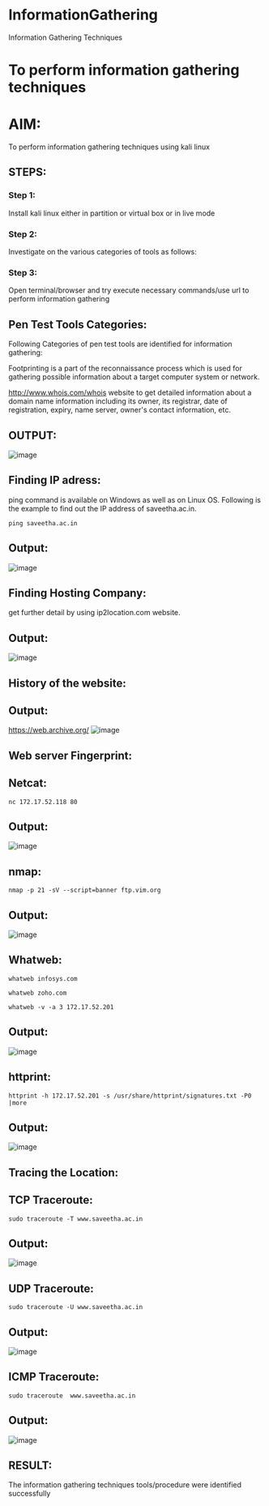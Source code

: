 # InformationGathering
Information Gathering Techniques

# To perform information gathering techniques

# AIM:

To perform information gathering techniques using kali linux 

## STEPS:

### Step 1:

Install kali linux either in partition or virtual box or in live mode

### Step 2:

Investigate on the various categories of tools as follows:

### Step 3:
Open terminal/browser and try execute necessary commands/use url to perform information gathering
## Pen Test Tools Categories:
Following Categories of pen test tools are identified for information gathering:

Footprinting is a part of the reconnaissance process which is used for gathering possible information about a target computer system or network.

http://www.whois.com/whois website to get detailed information about a domain name information including its owner, its registrar, date of registration, expiry, name server, owner's contact information, etc.


## OUTPUT:
![image](https://github.com/Vasanthpushpa/InformationGathering/assets/119291100/cf23ee91-ec2a-4cf4-823d-1ab3a1a3fb46)



## Finding IP adress:
ping command is available on Windows as well as on Linux OS. Following is the example to find out the IP address of saveetha.ac.in.
```
ping saveetha.ac.in
```
## Output:
![image](https://github.com/Vasanthpushpa/InformationGathering/assets/119291100/e0ed31f9-81f0-401a-869f-99102b2339f4)



## Finding Hosting Company:
get further detail by using ip2location.com website.

## Output:
![image](https://github.com/Vasanthpushpa/InformationGathering/assets/119291100/366d9819-7fee-4e3a-b791-809bbabbb28a)



## History of the website:
## Output:
https://web.archive.org/
![image](https://github.com/Vasanthpushpa/InformationGathering/assets/119291100/fe021253-107b-4638-9d4d-bac447cb513f)



## Web server Fingerprint:
## Netcat:
```
nc 172.17.52.118 80
```
## Output:
![image](https://github.com/Vasanthpushpa/InformationGathering/assets/119291100/730a9855-2469-49ea-b34e-fe2f9f298690)



## nmap:
```
nmap -p 21 -sV --script=banner ftp.vim.org
```
## Output:
![image](https://github.com/Vasanthpushpa/InformationGathering/assets/119291100/3a342462-e354-48e9-8fa3-2b4675de38dd)



## Whatweb:
```
whatweb infosys.com
```
```
whatweb zoho.com
```
```
whatweb -v -a 3 172.17.52.201
```
## Output:
![image](https://github.com/Vasanthpushpa/InformationGathering/assets/119291100/74d22188-c08e-4ddd-b454-04b2e9c19a12)



## httprint:
```
httprint -h 172.17.52.201 -s /usr/share/httprint/signatures.txt -P0 |more
```
## Output:
![image](https://github.com/Vasanthpushpa/InformationGathering/assets/119291100/315035d0-0e65-4d1d-ac43-7b1b090f221d)



## Tracing the Location:
## TCP Traceroute:
```
sudo traceroute -T www.saveetha.ac.in
```
## Output:
![image](https://github.com/Vasanthpushpa/InformationGathering/assets/119291100/c12b360c-b85b-4640-ba5a-4d47ecf148ab)



## UDP Traceroute:
```
sudo traceroute -U www.saveetha.ac.in
```
## Output:
![image](https://github.com/Vasanthpushpa/InformationGathering/assets/119291100/9b9fba2b-ca16-4208-a11b-14b15d834647)



## ICMP Traceroute:
```
sudo traceroute  www.saveetha.ac.in
```
## Output:
![image](https://github.com/Vasanthpushpa/InformationGathering/assets/119291100/5a5fda7a-79f4-47d7-ac11-25c59a6987a0)


## RESULT:
The information gathering techniques tools/procedure were  identified successfully
